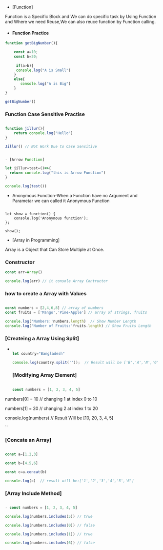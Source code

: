 - [Function]

Function is a Specific Block and We can do specific task by Using Function and Where we need Reuse,We can also reuce function by Function calling.

- #### Function Practice
```js
function getBigNumber(){

    const a=10;
    const b=20;
    
     if(a>b){
     console.log("A is Small")
    }
    else{
       console.log("A is Big")
    }
}

getBigNumber()

```

### Function Case Sensitive Practise

```js

function jillur(){
    return console.log("Hello")
}

Jillur() // Not Work Due to Case Sensitive


- [Arrow Function]

let jillur=test=()=>{
  return console.log("this is Arrow Function")
}

console.log(test())

```

- Anonymous Function-When a Function have no Argument and Parametar we can called it Anonymous Function

```JS

let show = function() {
    console.log('Anonymous function');
};

show();
````


- [Array in Programming]

Array is a Object that Can Store Multiple at Once.

### Constructor
```js
const arr=Array()

console.log(arr) // it console Array Contructor
````

### how to create a Array with Values
```js

const numbers = [2,4,6,8] // array of numbers
const fruits = ['Mango','Pine-Apple'] // array of strings, fruits

console.log('Numbers:'numbers.length)  // Show Number Length
console.log('Number of Fruits:'fruits.length) // Show Fruits Length

````

### [Createing a Array Using Split]
- ```js

  let country="Bangladesh"

  console.log(country.split(''));  // Result will be ['B','A','N','G','L','A','D','E','S','H']
  
  ```

  ### [Modifying Array Element]
  ```js
 
  const numbers = [1, 2, 3, 4, 5]
  
numbers[0] = 10      // changing 1 at index 0 to 10

numbers[1] = 20      // changing  2 at index 1 to 20

console.log(numbers) // Result Will be [10, 20, 3, 4, 5]

``

### [Concate an Array]
```js

const a=[1,2,3]

const b=[4,5,6]

const c=a.concat(b)

console.log(c)  // result will be:['1','2','3','4','5','6']
```

### [Array Include Method]
```js

- const numbers = [1, 2, 3, 4, 5]

console.log(numbers.includes(5)) // true

console.log(numbers.includes(0)) // false

console.log(numbers.includes(1)) // true

console.log(numbers.includes(6)) // false

  
  















